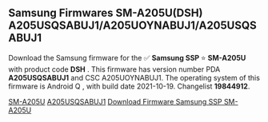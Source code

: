 <h2>Samsung Firmwares SM-A205U(DSH) A205USQSABUJ1/A205UOYNABUJ1/A205USQSABUJ1</h2>
Download the Samsung firmware for the ✅ <strong>Samsung SSP </strong> ⭐ <strong>SM-A205U</strong> with product code <strong>DSH</strong> . This firmware has version number PDA <strong>A205USQSABUJ1</strong> and CSC A205UOYNABUJ1. The operating system of this firmware is Android Q , with build date 2021-10-19. Changelist <strong>19844912</strong>.


[SM-A205U](https://samfirm.shop/samsung/model/SM-A205U)
[A205USQSABUJ1](https://samfirm.shop/samsung/pda/A205USQSABUJ1)
[Download Firmware Samsung SSP SM-A205U](https://samfirm.shop/samsung/firmware/475524)
